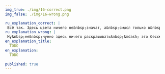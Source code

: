 ```yaml
---
img_true: ./img/16-correct.png
img_false: ./img/16-wrong.png

ru_explanation_correct: |
 Всё так. Здесь цвета ничего не&nbsp;значат, а&nbsp;смысл только в&nbsp;высоте столбцов, которые рассказывают историю.
ru_explanation_wrong: |
 Ну&nbsp;не&nbsp;нужно здесь ничего раскрашивать&nbsp;&mdash; это бессмысленное украшательство. Цвета ничего не&nbsp;значат, а&nbsp;график уже показывает изменения во&nbsp;времени.
en_explanation_title:
  TODO
en_explanation:
  TODO
  
published: true
---
```


